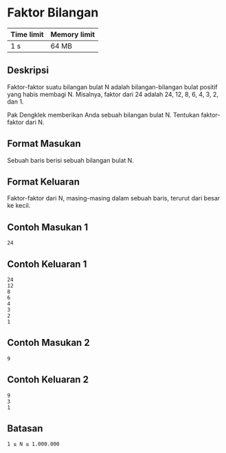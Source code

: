 # Faktor Bilangan

Time limit | Memory limit 
---------- | ------------
1 s | 64 MB

## Deskripsi
Faktor-faktor suatu bilangan bulat N adalah bilangan-bilangan bulat positif yang habis membagi N. Misalnya, faktor dari 24 adalah 24, 12, 8, 6, 4, 3, 2, dan 1.

Pak Dengklek memberikan Anda sebuah bilangan bulat N. Tentukan faktor-faktor dari N.

## Format Masukan
Sebuah baris berisi sebuah bilangan bulat N.

## Format Keluaran
Faktor-faktor dari N, masing-masing dalam sebuah baris, terurut dari besar ke kecil.

## Contoh Masukan 1
    24
## Contoh Keluaran 1
    24
    12
    8
    6
    4
    3
    2
    1
## Contoh Masukan 2
    9
## Contoh Keluaran 2
    9
    3
    1
## Batasan
    1 ≤ N ≤ 1.000.000
